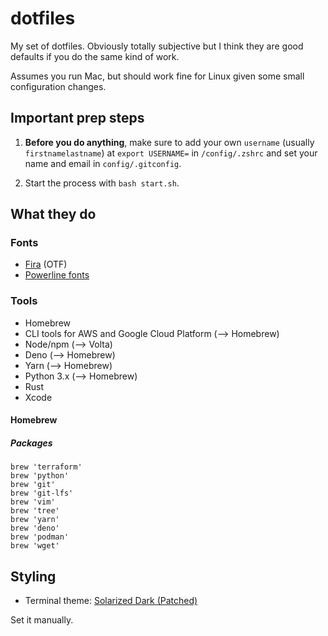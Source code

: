 # dotfiles

My set of dotfiles. Obviously totally subjective but I think they are good defaults if you do the same kind of work.

Assumes you run Mac, but should work fine for Linux given some small configuration changes.

## Important prep steps

1. **Before you do anything**, make sure to add your own `username` (usually `firstnamelastname`) at `export USERNAME=` in `/config/.zshrc` and set your name and email in `config/.gitconfig`.

2. Start the process with `bash start.sh`.

## What they do

### Fonts

- [Fira](https://github.com/mozilla/Fira) (OTF)
- [Powerline fonts](https://github.com/powerline/fonts)

### Tools

- Homebrew
- CLI tools for AWS and Google Cloud Platform (--> Homebrew)
- Node/npm (--> Volta)
- Deno (--> Homebrew)
- Yarn (--> Homebrew)
- Python 3.x (--> Homebrew)
- Rust
- Xcode

#### Homebrew

##### Packages

```
brew 'terraform'
brew 'python'
brew 'git'
brew 'git-lfs'
brew 'vim'
brew 'tree'
brew 'yarn'
brew 'deno'
brew 'podman'
brew 'wget'
```

## Styling

- Terminal theme: [Solarized Dark (Patched)](https://github.com/mbadolato/iTerm2-Color-Schemes)

Set it manually.
